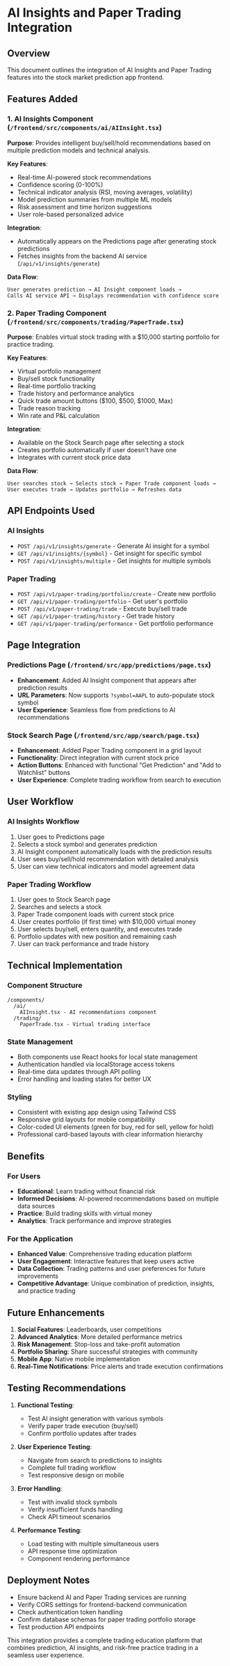 # AI Insights and Paper Trading Integration

## Overview

This document outlines the integration of AI Insights and Paper Trading features into the stock market prediction app frontend.

## Features Added

### 1. AI Insights Component (`/frontend/src/components/ai/AIInsight.tsx`)

**Purpose**: Provides intelligent buy/sell/hold recommendations based on multiple prediction models and technical analysis.

**Key Features**:
- Real-time AI-powered stock recommendations
- Confidence scoring (0-100%)
- Technical indicator analysis (RSI, moving averages, volatility)
- Model prediction summaries from multiple ML models
- Risk assessment and time horizon suggestions
- User role-based personalized advice

**Integration**: 
- Automatically appears on the Predictions page after generating stock predictions
- Fetches insights from the backend AI service (`/api/v1/insights/generate`)

**Data Flow**:
```
User generates prediction → AI Insight component loads → 
Calls AI service API → Displays recommendation with confidence score
```

### 2. Paper Trading Component (`/frontend/src/components/trading/PaperTrade.tsx`)

**Purpose**: Enables virtual stock trading with a $10,000 starting portfolio for practice trading.

**Key Features**:
- Virtual portfolio management
- Buy/sell stock functionality
- Real-time portfolio tracking
- Trade history and performance analytics
- Quick trade amount buttons ($100, $500, $1000, Max)
- Trade reason tracking
- Win rate and P&L calculation

**Integration**:
- Available on the Stock Search page after selecting a stock
- Creates portfolio automatically if user doesn't have one
- Integrates with current stock price data

**Data Flow**:
```
User searches stock → Selects stock → Paper Trade component loads → 
User executes trade → Updates portfolio → Refreshes data
```

## API Endpoints Used

### AI Insights
- `POST /api/v1/insights/generate` - Generate AI insight for a symbol
- `GET /api/v1/insights/{symbol}` - Get insight for specific symbol
- `POST /api/v1/insights/multiple` - Get insights for multiple symbols

### Paper Trading
- `POST /api/v1/paper-trading/portfolio/create` - Create new portfolio
- `GET /api/v1/paper-trading/portfolio` - Get user's portfolio
- `POST /api/v1/paper-trading/trade` - Execute buy/sell trade
- `GET /api/v1/paper-trading/history` - Get trade history
- `GET /api/v1/paper-trading/performance` - Get portfolio performance

## Page Integration

### Predictions Page (`/frontend/src/app/predictions/page.tsx`)
- **Enhancement**: Added AI Insight component that appears after prediction results
- **URL Parameters**: Now supports `?symbol=AAPL` to auto-populate stock symbol
- **User Experience**: Seamless flow from predictions to AI recommendations

### Stock Search Page (`/frontend/src/app/search/page.tsx`)
- **Enhancement**: Added Paper Trading component in a grid layout
- **Functionality**: Direct integration with current stock price
- **Action Buttons**: Enhanced with functional "Get Prediction" and "Add to Watchlist" buttons
- **User Experience**: Complete trading workflow from search to execution

## User Workflow

### AI Insights Workflow
1. User goes to Predictions page
2. Selects a stock symbol and generates prediction
3. AI Insight component automatically loads with the prediction results
4. User sees buy/sell/hold recommendation with detailed analysis
5. User can view technical indicators and model agreement data

### Paper Trading Workflow
1. User goes to Stock Search page
2. Searches and selects a stock
3. Paper Trade component loads with current stock price
4. User creates portfolio (if first time) with $10,000 virtual money
5. User selects buy/sell, enters quantity, and executes trade
6. Portfolio updates with new position and remaining cash
7. User can track performance and trade history

## Technical Implementation

### Component Structure
```
/components/
  /ai/
    AIInsight.tsx - AI recommendations component
  /trading/
    PaperTrade.tsx - Virtual trading interface
```

### State Management
- Both components use React hooks for local state management
- Authentication handled via localStorage access tokens
- Real-time data updates through API polling
- Error handling and loading states for better UX

### Styling
- Consistent with existing app design using Tailwind CSS
- Responsive grid layouts for mobile compatibility
- Color-coded UI elements (green for buy, red for sell, yellow for hold)
- Professional card-based layouts with clear information hierarchy

## Benefits

### For Users
- **Educational**: Learn trading without financial risk
- **Informed Decisions**: AI-powered recommendations based on multiple data sources
- **Practice**: Build trading skills with virtual money
- **Analytics**: Track performance and improve strategies

### For the Application
- **Enhanced Value**: Comprehensive trading education platform
- **User Engagement**: Interactive features that keep users active
- **Data Collection**: Trading patterns and user preferences for future improvements
- **Competitive Advantage**: Unique combination of prediction, insights, and practice trading

## Future Enhancements

1. **Social Features**: Leaderboards, user competitions
2. **Advanced Analytics**: More detailed performance metrics
3. **Risk Management**: Stop-loss and take-profit automation
4. **Portfolio Sharing**: Share successful strategies with community
5. **Mobile App**: Native mobile implementation
6. **Real-Time Notifications**: Price alerts and trade execution confirmations

## Testing Recommendations

1. **Functional Testing**: 
   - Test AI insight generation with various symbols
   - Verify paper trade execution (buy/sell)
   - Confirm portfolio updates after trades

2. **User Experience Testing**:
   - Navigate from search to predictions to insights
   - Complete full trading workflow
   - Test responsive design on mobile

3. **Error Handling**:
   - Test with invalid stock symbols
   - Verify insufficient funds handling
   - Check API timeout scenarios

4. **Performance Testing**:
   - Load testing with multiple simultaneous users
   - API response time optimization
   - Component rendering performance

## Deployment Notes

- Ensure backend AI and Paper Trading services are running
- Verify CORS settings for frontend-backend communication  
- Check authentication token handling
- Confirm database schemas for paper trading portfolio storage
- Test production API endpoints

This integration provides a complete trading education platform that combines prediction, AI insights, and risk-free practice trading in a seamless user experience.